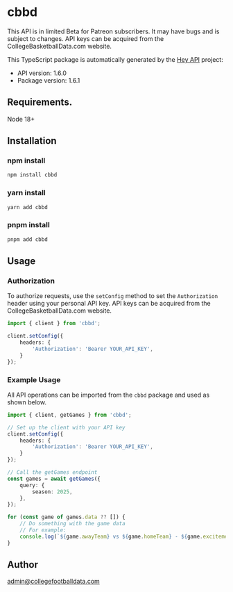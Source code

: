 # cbbd
This API is in limited Beta for Patreon subscribers. It may have bugs and is subject to changes. API keys can be acquired from the CollegeBasketballData.com website.

This TypeScript package is automatically generated by the [Hey API](https://heyapi.vercel.app/) project:

- API version: 1.6.0
- Package version: 1.6.1

## Requirements.

Node 18+

## Installation
### npm install

```sh
npm install cbbd
```

### yarn install

```sh
yarn add cbbd
```

### pnpm install

```sh
pnpm add cbbd
```

## Usage

### Authorization

To authorize requests, use the `setConfig` method to set the `Authorization` header using your personal API key. API keys can be acquired from the CollegeBasketballData.com website.

```typescript
import { client } from 'cbbd';

client.setConfig({
    headers: {
        'Authorization': 'Bearer YOUR_API_KEY',
    }
});

```

### Example Usage

All API operations can be imported from the `cbbd` package and used as shown below.

```typescript
import { client, getGames } from 'cbbd';

// Set up the client with your API key
client.setConfig({
    headers: {
        'Authorization': 'Bearer YOUR_API_KEY',
    }
});

// Call the getGames endpoint
const games = await getGames({
    query: {
        season: 2025,
    },
});

for (const game of games.data ?? []) {
    // Do something with the game data
    // For example:
    console.log(`${game.awayTeam} vs ${game.homeTeam} - ${game.excitement}`);
}
```

## Author

admin@collegefootballdata.com


